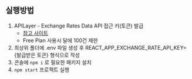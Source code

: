 ## 실행방법
1. APILayer - Exchange Rates Data API 접근 키(토큰) 발급
   - <a href="https://apilayer.com/marketplace/exchangerates_data-api">참고 사이트</a>
   - Free Plan 사용시 달에 100건 제한
2. 최상위 폴더에 .env 파일 생성 후 REACT_APP_EXCHANGE_RATE_API_KEY={발급받은 토큰} 형식으로 작성
3. 콘솔에 ```npm i``` 로 필요한 패키지 설치
4. ```npm start``` 프로젝트 실행

